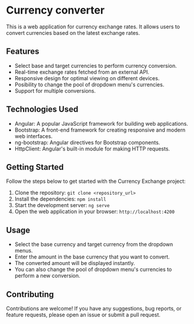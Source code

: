 # Currency converter

This is a web application for currency exchange rates. It allows users to convert currencies based on the latest exchange rates.

## Features

- Select base and target currencies to perform currency conversion.
- Real-time exchange rates fetched from an external API.
- Responsive design for optimal viewing on different devices.
- Posibility to change the pool of dropdown menu's currencies.
- Support for multiple conversions.

## Technologies Used

- Angular: A popular JavaScript framework for building web applications.
- Bootstrap: A front-end framework for creating responsive and modern web interfaces.
- ng-bootstrap: Angular directives for Bootstrap components.
- HttpClient: Angular's built-in module for making HTTP requests.

## Getting Started

Follow the steps below to get started with the Currency Exchange project:

1. Clone the repository: `git clone <repository_url>`
2. Install the dependencies: `npm install`
3. Start the development server: `ng serve`
4. Open the web application in your browser: `http://localhost:4200`

## Usage

- Select the base currency and target currency from the dropdown menus.
- Enter the amount in the base currency that you want to convert.
- The converted amount will be displayed instantly.
- You can also change the pool of dropdown menu's currencies to perform a new conversion.

## Contributing

Contributions are welcome! If you have any suggestions, bug reports, or feature requests, please open an issue or submit a pull request.

